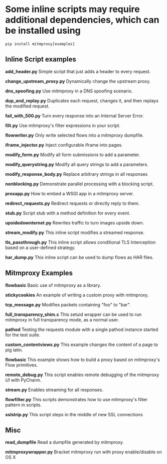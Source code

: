 # Some inline scripts may require additional dependencies, which can be installed using
`pip install mitmproxy[examples]`


## Inline Script examples
**add_header.py**   Simple script that just adds a header to every request.

**change_upstream_proxy.py**  Dynamically change the upstream proxy.

**dns_spoofing.py**           Use mitmproxy in a DNS spoofing scenario.

**dup_and_replay.py**         Duplicates each request, changes it, and then replays the modified request.

**fail_with_500.py**          Turn every response into an Internal Server Error.

**filt.py**                  Use mitmproxy's filter expressions in your script.

**flowwriter.py**             Only write selected flows into a mitmproxy dumpfile.

**iframe_injector.py**        Inject configurable iframe into pages.

**modify_form.py**            Modify all form submissions to add a parameter.

**modify_querystring.py**     Modify all query strings to add a parameters.

**modify_response_body.py**   Replace arbitrary strings in all responses

**nonblocking.py**            Demonstrate parallel processing with a blocking script.

**proxapp.py**                How to embed a WSGI app in a mitmproxy server.

**redirect_requests.py**      Redirect requests or directly reply to them.

**stub.py**                   Script stub with a method definition for every event.

**upsidedownternet.py**       Rewrites traffic to turn images upside down.

**stream_modify.py** This inline script modifies a streamed response.

**tls_passthrough.py** This inline script allows conditional TLS Interception based on a user-defined strategy.

**har_dump.py**    This inline script can be used to dump flows as HAR files.

## Mitmproxy Examples
**flowbasic**                 Basic use of mitmproxy as a library.

**stickycookies**             An example of writing a custom proxy with mitmproxy.

**tcp_message.py**            Modifies packets containing "foo" to "bar".

**full_transparency_shim.c**  This setuid wrapper can be used to run mitmproxy in full transparency mode, as a normal user.

**pathod**  Testing the requests module with a single pathod instance started for the test suite.

**custom_contentviews.py**    This example changes the content of a page to pig latin.

**flowbasic**     This example shows how to build a proxy based on mitmproxy's Flow primitives.                  

**remote_debug.py**     This script enables remote debugging of the mitmproxy *UI* with PyCharm.  

**stream.py**          Enables streaming for all responses.          

**flowfilter.py**      This scripts demonstrates how to use mitmproxy's filter pattern in scripts.

**sslstrip.py** This script steps in the middle of new SSL connections

## Misc
**read_dumpfile**             Read a dumpfile generated by mitmproxy.

**mitmproxywrapper.py**       Bracket mitmproxy run with proxy enable/disable on OS X

